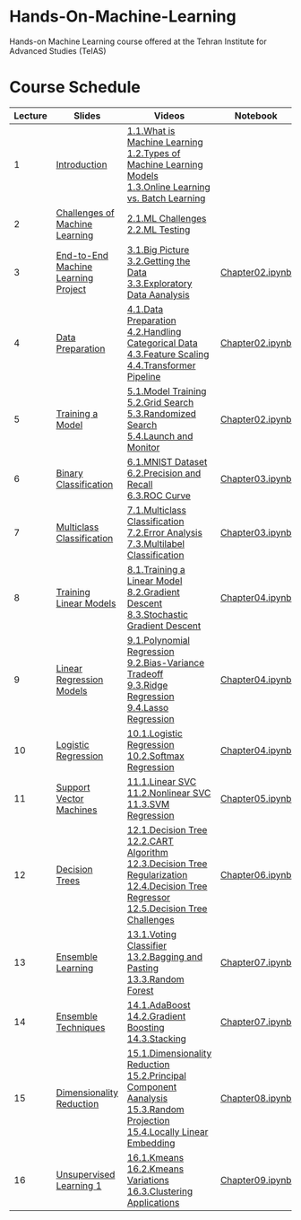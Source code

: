 # Hands-On-Machine-Learning
Hands-on Machine Learning course offered at the Tehran Institute for Advanced Studies (TeIAS)

# Course Schedule

| Lecture | Slides | Videos | Notebook |
|------|-----|-----|-----|
| 1 |[Introduction](Lectures/Lecture%2001.pdf) | [1.1.What is Machine Learning](https://www.youtube.com/watch?v=yKPaPHkHUfc) <br> [1.2.Types of Machine Learning Models](https://www.youtube.com/watch?v=S-n4jMa1Auo) <br> [1.3.Online Learning vs. Batch Learning](https://www.youtube.com/watch?v=dkt9BJriMdg)| |
| 2 |[Challenges of Machine Learning](Lectures/Lecture%2002.pdf) |[2.1.ML Challenges](https://www.youtube.com/watch?v=xxx6RSkC9Lw) <br> [2.2.ML Testing](https://www.youtube.com/watch?v=IZqQJOU0-vo)| |
| 3 |[End-to-End Machine Learning Project](Lectures/Lecture%2003.pdf) | [3.1.Big Picture](https://www.youtube.com/watch?v=VAije5CrPIQ) <br> [3.2.Getting the Data](https://www.youtube.com/watch?v=8P65M9OXO_Q) <br> [3.3.Exploratory Data Aanalysis](https://www.youtube.com/watch?v=g-ES22wLFuM)| [Chapter02.ipynb](https://github.com/ageron/handson-ml3/blob/main/02_end_to_end_machine_learning_project.ipynb)|
| 4 |[Data Preparation](Lectures/Lecture%2004.pdf) | [4.1.Data Preparation](https://www.youtube.com/watch?v=-DJdpRsS-AM) <br> [4.2.Handling Categorical Data](https://www.youtube.com/watch?v=uDmrNhjtQ_U) <br> [4.3.Feature Scaling](https://www.youtube.com/watch?v=DJT9QpjC_eg) <br> [4.4.Transformer Pipeline](https://www.youtube.com/watch?v=65yoL0g-5VM) | [Chapter02.ipynb](https://github.com/ageron/handson-ml3/blob/main/02_end_to_end_machine_learning_project.ipynb)|
| 5 |[Training a Model](Lectures/Lecture%2005.pdf) | [5.1.Model Training](https://www.youtube.com/watch?v=YQZ11lh8j6E) <br> [5.2.Grid Search](https://www.youtube.com/watch?v=H1O9mT8ozCI) <br> [5.3.Randomized Search](https://www.youtube.com/watch?v=IXQJjB7gSV4) <br> [5.4.Launch and Monitor](https://www.youtube.com/watch?v=altbz-SdPu0) | [Chapter02.ipynb](https://github.com/ageron/handson-ml3/blob/main/02_end_to_end_machine_learning_project.ipynb)|
| 6 |[Binary Classification](Lectures/Lecture%2006.pdf) | [6.1.MNIST Dataset](https://www.youtube.com/watch?v=ogkQWE6WiNw) <br> [6.2.Precision and Recall](https://www.youtube.com/watch?v=fPDxY0ysETA) <br> [6.3.ROC Curve](https://www.youtube.com/watch?v=JSTelveOWqk) | [Chapter03.ipynb](https://github.com/ageron/handson-ml3/blob/main/03_classification.ipynb)|
| 7 |[Multiclass Classification](Lectures/Lecture%2007.pdf) | [7.1.Multiclass Classification](https://www.youtube.com/watch?v=ylfHc2lchjM) <br> [7.2.Error Analysis](https://www.youtube.com/watch?v=OBmaW4huh-g) <br> [7.3.Multilabel Classification](https://www.youtube.com/watch?v=zxT7BGFPxGM) | [Chapter03.ipynb](https://github.com/ageron/handson-ml3/blob/main/03_classification.ipynb)|
| 8 |[Training Linear Models](Lectures/Lecture%2008.pdf) | [8.1.Training a Linear Model](https://www.youtube.com/watch?v=AHJxgSsyjAI) <br> [8.2.Gradient Descent](https://www.youtube.com/watch?v=t388bLLakSQ) <br> [8.3.Stochastic Gradient Descent](https://www.youtube.com/watch?v=768Mx4-bkFg) | [Chapter04.ipynb](https://github.com/ageron/handson-ml3/blob/main/04_training_linear_models.ipynb)|
| 9 |[Linear Regression Models](Lectures/Lecture%2009.pdf) | [9.1.Polynomial Regression](https://www.youtube.com/watch?v=10idybhCVq4) <br> [9.2.Bias-Variance Tradeoff](https://www.youtube.com/watch?v=RByascYzzGA) <br> [9.3.Ridge Regression](https://www.youtube.com/watch?v=66VHilC-ePk) <br> [9.4.Lasso Regression](https://www.youtube.com/watch?v=tk3YK7mTM8Y) | [Chapter04.ipynb](https://github.com/ageron/handson-ml3/blob/main/04_training_linear_models.ipynb)|
| 10 |[Logistic Regression](Lectures/Lecture%2010.pdf) | [10.1.Logistic Regression](https://www.youtube.com/watch?v=P23FJw0xkLU) <br> [10.2.Softmax Regression](https://www.youtube.com/watch?v=fVIZp8ZOJ9Y) | [Chapter04.ipynb](https://github.com/ageron/handson-ml3/blob/main/04_training_linear_models.ipynb)|
| 11 |[Support Vector Machines](Lectures/Lecture%2011.pdf) | [11.1.Linear SVC](https://www.youtube.com/watch?v=kkznu_1tcg0) <br> [11.2.Nonlinear SVC](https://www.youtube.com/watch?v=aP1swh2VYMo) <br> [11.3.SVM Regression](https://www.youtube.com/watch?v=p-d_FIQvX9U) | [Chapter05.ipynb](https://github.com/ageron/handson-ml3/blob/main/05_support_vector_machines.ipynb)|
| 12 |[Decision Trees](Lectures/Lecture%2012.pdf) | [12.1.Decision Tree](https://www.youtube.com/watch?v=gCkVIPLTEes) <br> [12.2.CART Algorithm](https://www.youtube.com/watch?v=aWAuTx6HABg) <br> [12.3.Decision Tree Regularization](https://www.youtube.com/watch?v=Mb0AJZmS6fo) <br> [12.4.Decision Tree Regressor](https://www.youtube.com/watch?v=xUC_FL1sNQg) <br> [12.5.Decision Tree Challenges](https://www.youtube.com/watch?v=S7HBuGW_D7I) | [Chapter06.ipynb](https://github.com/ageron/handson-ml3/blob/main/06_decision_trees.ipynb)|
| 13 |[Ensemble Learning](Lectures/Lecture%2013.pdf) | [13.1.Voting Classifier](https://www.youtube.com/watch?v=_h92mkuhrp8) <br> [13.2.Bagging and Pasting](https://www.youtube.com/watch?v=wm3emxvhxGw) <br> [13.3.Random Forest](https://www.youtube.com/watch?v=NnYCbBdL_gM) | [Chapter07.ipynb](https://github.com/ageron/handson-ml3/blob/main/07_ensemble_learning_and_random_forests.ipynb)|
| 14 |[Ensemble Techniques](Lectures/Lecture%2014.pdf) | [14.1.AdaBoost](https://www.youtube.com/watch?v=IYGQ1rOtWZY) <br> [14.2.Gradient Boosting](https://www.youtube.com/watch?v=wf9SeU3LOXU) <br> [14.3.Stacking](https://www.youtube.com/watch?v=RRHjRvCRtW8) | [Chapter07.ipynb](https://github.com/ageron/handson-ml3/blob/main/07_ensemble_learning_and_random_forests.ipynb)|
| 15 |[Dimensionality Reduction](Lectures/Lecture%2015.pdf) | [15.1.Dimensionality Reduction](https://www.youtube.com/watch?v=8G6HNKGUyHA) <br> [15.2.Principal Component Aanalysis](https://www.youtube.com/watch?v=nv0DRL6l9-4) <br> [15.3.Random Projection](https://www.youtube.com/watch?v=IzwjWTTAlPs) <br> [15.4.Locally Linear Embedding](https://www.youtube.com/watch?v=R1saz5q_B5k) | [Chapter08.ipynb](https://github.com/ageron/handson-ml3/blob/main/08_dimensionality_reduction.ipynb)|
| 16 |[Unsupervised Learning 1](Lectures/Lecture%2016.pdf) | [16.1.Kmeans](https://www.youtube.com/watch?v=hry98otbsHE) <br> [16.2.Kmeans Variations](https://www.youtube.com/watch?v=1rYDDl-L_14) <br> [16.3.Clustering Applications](https://www.youtube.com/watch?v=otMZyWATjKg) | [Chapter09.ipynb](https://github.com/ageron/handson-ml3/blob/main/09_unsupervised_learning.ipynb)|
